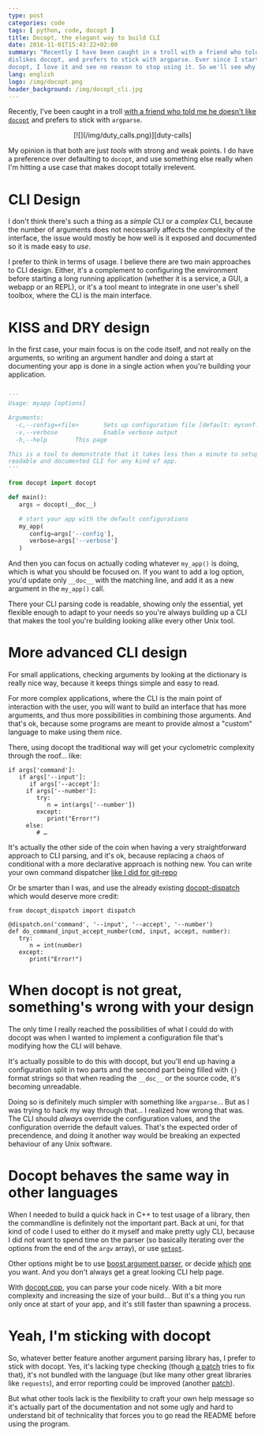 ```yaml
---
type: post
categories: code
tags: [ python, code, docopt ]
title: Docopt, the elegant way to build CLI
date: 2016-11-01T15:43:22+02:00
summary: "Recently I have been caught in a troll with a friend who told me he
dislikes docopt, and prefers to stick with argparse. Ever since I started using
docopt, I love it and see no reason to stop using it. So we'll see why after the break…"
lang: english
logo: /img/docopt.png
header_background: /img/docopt_cli.jpg
---
```


Recently, I've been caught in a troll [with a friend who told me he doesn't
like `docopt`][1] and prefers to stick with `argparse`.

[1]:https://dmerej.info/blog/post/docopt-v-argparse/

<center>
[![](/img/duty_calls.png)][duty-calls]
</center>

[duty-calls]:https://www.xkcd.com/386/

My opinion is that both are just *tools* with strong and weak points. I do have
a preference over defaulting to `docopt`, and use something else really when I'm
hitting a use case that makes docopt totally irrelevent.

# CLI Design

I don't think there's such a thing as a *simple* CLI or a *complex* CLI, because the
number of arguments does not necessarily affects the complexity of the interface,
the issue would mostly be how well is it exposed and documented so it is made easy
to *use*.

I prefer to think in terms of usage. I believe there are two main approaches to
CLI design. Either, it's a complement to configuring the environment before
starting a long running application (whether it is a service, a GUI, a webapp
or an REPL), or it's a tool meant to integrate in one user's shell toolbox,
where the CLI is the main interface.

# KISS and DRY design

In the first case, your main focus is on the code itself, and not really on the
arguments, so writing an argument handler and doing a start at documenting your
app is done in a single action when you're building your application.

``` python

'''
Usage: myapp [options]

Arguments:
  -c,--config=<file>       Sets up configuration file [default: myconf.yaml]
  -v,--verbose             Enable verbose output
  -h,--help		   This page

This is a tool to demonstrate that it takes less than a minute to setup a flexible,
readable and documented CLI for any kind of app.
'''

from docopt import docopt

def main():
   args = docopt(__doc__)

   # start your app with the default configurations
   my_app(
      config=args['--config'],
      verbose=args['--verbose']
   )

```

And then you can focus on actually coding whatever `my_app()` is doing, which
is what you should be focused on. If you want to add a log option, you'd update
only `__doc__` with the matching line, and add it as a new argument in the
`my_app()` call.

There your CLI parsing code is readable, showing only the essential, yet flexible
enough to adapt to your needs so you're always building up a CLI that makes the
tool you're building looking alike every other Unix tool.

# More advanced CLI design

For small applications, checking arguments by looking at the dictionary is really
nice way, because it keeps things simple and easy to read.

For more complex applications, where the CLI is the main point of interaction with
the user, you will want to build an interface that has more arguments, and thus more
possibilities in combining those arguments. And that's ok, because some programs are
meant to provide almost a "custom" language to make using them nice.

There, using docopt the traditional way will get your cyclometric complexity through
the roof… like:

```
if args['command']:
   if args['--input']:
      if args['--accept']:
	 if args['--number']:
	    try:
	       n = int(args['--number'])
	    except:
	       print("Error!")
	 else:
	    # …
```

It's actually the other side of the coin when having a very straightforward approach
to CLI parsing, and it's ok, because replacing a chaos of conditional with a more
declarative approach is nothing new. You can write your own command dispatcher [like I did for git-repo][2]

[2]:https://github.com/guyzmo/git-repo/blob/master/git_repo/kwargparse.py

Or be smarter than I was, and use the already existing [docopt-dispatch][3] which would
deserve more credit:

```
from docopt_dispatch import dispatch

@dispatch.on('command', '--input', '--accept', '--number')
def do_command_input_accept_number(cmd, input, accept, number):
   try:
      n = int(number)
   except:
      print("Error!")
```

[3]:https://github.com/keleshev/docopt-dispatch

# When docopt is not great, something's wrong with your design

The only time I really reached the possibilities of what I could do with docopt was
when I wanted to implement a configuration file that's modifying how the CLI will
behave.

It's actually possible to do this with docopt, but you'll end up having a configuration
split in two parts and the second part being filled with `{}` format strings so that
when reading the `__doc__` or the source code, it's becoming unreadable.

Doing so is definitely much simpler with something like `argparse`… But as I was
trying to hack my way through that… I realized how wrong that was. The CLI should
*always* override the configuration values, and the configuration override the default
values. That's the expected order of precendence, and doing it another way would be
breaking an expected behaviour of any Unix software.

# Docopt behaves the same way in other languages

When I needed to build a quick hack in C++ to test usage of a library, then the
commandline is definitely not the important part. Back at uni, for that kind of
code I used to either do it myself and make pretty ugly CLI, because I did not
want to spend time on the parser (so basically iterating over the options from
the end of the `argv` array), or use [`getopt`][4].

[4]:https://www.gnu.org/savannah-checkouts/gnu/libc/manual/html_node/Getopt.html

Other options might be to use [boost argument parser][5], or decide [which][6] [one][7]
you want. And you don't always get a great looking CLI help page.

[5]:http://www.boost.org/doc/libs/1_62_0/doc/html/program_options.html
[6]:http://tclap.sourceforge.net/
[7]:http://optionparser.sourceforge.net/index.html

With [docopt.cpp][8], you can parse your code nicely. With a bit more complexity and
increasing the size of your build… But it's a thing you run only once at start of your
app, and it's still faster than spawning a process.

[8]:https://github.com/docopt/docopt.cpp

# Yeah, I'm sticking with docopt

So, whatever better feature another argument parsing library has, I prefer to stick
with docopt. Yes, it's lacking type checking (though [a patch][9] tries to fix that),
it's not bundled with the language (but like many other great libraries like `requests`),
and error reporting could be improved (another [patch][10]).

[9]:https://github.com/docopt/docopt/pull/334
[10]:https://github.com/docopt/docopt/pull/63

But what other tools lack is the flexibility to craft your own help message so it's
actually part of the documentation and not some ugly and hard to understand bit of
technicality that forces you to go read the README before using the program.



